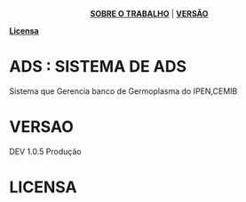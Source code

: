 <p align="center">
<b><a href="#ADS">SOBRE O TRABALHO</a></b>
|
<b><a href="#VERSAO">VERSÃO</a></b>


<b><a href="#license">Licensa</a></b>
</p>


# ADS : SISTEMA DE ADS
<p> Sistema que Gerencia banco de Germoplasma do IPEN,CEMIB
</p>

# VERSAO

<p> DEV 1.0.5 Produção</p>

# LICENSA


